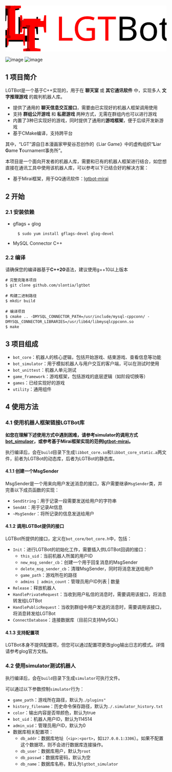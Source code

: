 ![Logo](./logo.svg)

![image](https://img.shields.io/badge/author-slontia-blue.svg) ![image](https://img.shields.io/badge/language-c++20-green.svg)

## 1 项目简介

LGTBot是一个基于C++实现的，用于在 **聊天室** 或 **其它通讯软件** 中，实现多人 **文字推理游戏** 的裁判机器人库。

- 提供了通用的 **聊天信息交互接口**，需要由已实现好的机器人框架调用使用
- 支持 **群组公开游戏** 和 **私密游戏** 两种方式，无需在群组内也可以进行游戏
- 内置了3种已实现好的游戏，同时提供了通用的**游戏框架**，便于后续开发新游戏
- 基于CMake编译，支持跨平台

其中，“LGT”源自日本漫画家甲斐谷忍创作的《Liar Game》中的虚构组织“**L**iar **G**ame **T**ournament事务所”。

本项目是一个面向开发者的机器人库，需要和已有的机器人框架进行结合，如您想直接在通讯工具中使用该机器人库，可以参考以下已结合好的解决方案：

- 基于Mirai框架，用于QQ通讯软件：[lgtbot-mirai](https://github.com/Slontia/lgtbot-mirai)

## 2 开始

### 2.1 安装依赖

- gflags + glog
	
		$ sudo yum install gflags-devel glog-devel

- MySQL Connector C++

### 2.2 编译

请确保您的编译器基于**C++20**语法，建议使用g++10以上版本

	# 完整克隆本项目
	$ git clone github.com/slontia/lgtbot

	# 构建二进制路径
	$ mkdir build

	# 编译项目
	$ cmake .. -DMYSQL_CONNECTOR_PATH=/usr/include/mysql-cppconn/ -DMYSQL_CONNECTOR_LIBRARIES=/usr/lib64/libmysqlcppconn.so
	$ make

## 3 项目组成

- `bot_core`：机器人的核心逻辑，包括开始游戏、结束游戏、查看信息等功能
- `bot_simulator`：用于模拟机器人与用户交互的客户端，可以在测试时使用
- `bot_unittest`：机器人单元测试
- `game_framework`：游戏框架，包括游戏的底层逻辑（如阶段切换等）
- `games`：已经实现好的游戏
- `utility`：通用组件

## 4 使用方法


### 4.1 使用机器人框架链接LGTBot库

**如您在理解下述使用方式中遇到困难，请参考simulator的调用方式[bot_simulaor](https://github.com/Slontia/lgtbot-mirai/blob/master/bot_simulaor/simulaor.cpp)，或参考基于Mirai框架实现的范例[lgtbot-mirai](https://github.com/Slontia/lgtbot-mirai/blob/master/src/main.cpp)。**

执行编译后，会在`build`目录下生成`libbot_core.so`和`libbot_core_static.a`两文件，前者为LGTBot的动态库，后者为LGTBot的静态库。

#### 4.1.1 创建一个MsgSender

MsgSender是一个用来向用户发送消息的接口，客户需要继承`MsgSender`类，并完善以下成员函数的实现：

- `SendString`：用于记录一段需要发送给用户的字符串
- `SendAt`：用于记录At信息
- `~MsgSender`：将所记录的信息发送给用户

#### 4.1.2 调用LGTBot提供的接口

LGTBot所提供的接口，定义在`bot_core/bot_core.h`中，包括：

- `Init`：进行LGTBot的初始化工作，需要插入供LGTBot回调的接口：
	- `this_uid`：当前机器人所属的用户ID
	- `new_msg_sender_cb`：创建一个用于回复消息的MsgSender
	- `delete_msg_sender_cb`：清理MsgSender，同时将消息发送给用户
	- `game_path`：游戏所在的路径
	- `admins | admin_count`：管理员用户ID列表 | 数量
- `Release`：释放机器人
- `HandlePrivateRequest`：当收到用户私信的消息时，需要调用该接口，将消息转发给LGTBot
- `HandlePublicRequest`：当收到群组中用户发送的消息时，需要调用该接口，将消息转发给LGTBot
- `ConnectDatabase`：连接数据库（目前只支持MySQL）

#### 4.1.3 支持配置项

LGTBot本身不提供配置项，但您可以通过配置项更改glog输出日志的模式。详情请参考glog官方文档。

### 4.2 使用simulator测试机器人

执行编译后，会在`build`目录下生成`simulator`可执行文件。

可以通过以下参数控制`simulator`行为：

- `game_path`：游戏所在路径，默认为`./plugins"`
- `history_filename`：历史命令保存路径，默认为`./.simulator_history.txt`
- `color`：输出内容是否带颜色，默认为true
- `bot_uid`：机器人用户ID，默认为114514
- `admin_uid`：管理员用户ID，默认为0
- 数据库相关配置项：
	- `db_addr`：数据库地址（`<ip>:<port>`，如`127.0.0.1:3306`）。如果不配置这个数据项，则不会进行数据库连接操作。
	- `db_user`：数据库用户，默认为`root`
	- `db_passwd`：数据库密码，默认为空
	- `db_name`：数据库名称，默认为`lgtbot_simulator`
